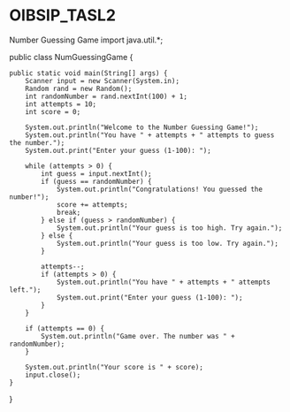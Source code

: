 # OIBSIP_TASL2
Number Guessing Game
import java.util.*;

public class NumGuessingGame {

    public static void main(String[] args) {
        Scanner input = new Scanner(System.in);
        Random rand = new Random();
        int randomNumber = rand.nextInt(100) + 1;
        int attempts = 10;
        int score = 0;

        System.out.println("Welcome to the Number Guessing Game!");
        System.out.println("You have " + attempts + " attempts to guess the number.");
        System.out.print("Enter your guess (1-100): ");

        while (attempts > 0) {
            int guess = input.nextInt();
            if (guess == randomNumber) {
                System.out.println("Congratulations! You guessed the number!");
                score += attempts;
                break;
            } else if (guess > randomNumber) {
                System.out.println("Your guess is too high. Try again.");
            } else {
                System.out.println("Your guess is too low. Try again.");
            }

            attempts--;
            if (attempts > 0) {
                System.out.println("You have " + attempts + " attempts left.");
                System.out.print("Enter your guess (1-100): ");
            }
        }

        if (attempts == 0) {
            System.out.println("Game over. The number was " + randomNumber);
        }

        System.out.println("Your score is " + score);
        input.close();
    }
}
